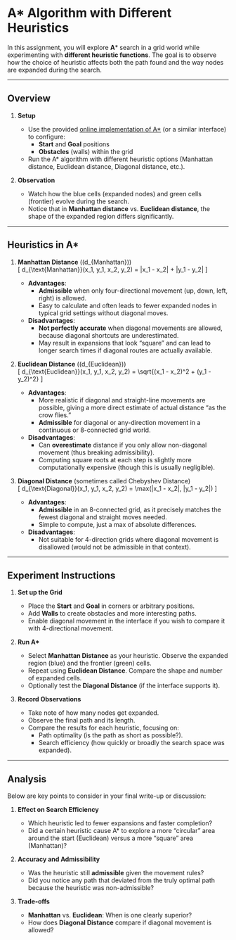 # A* Algorithm with Different Heuristics

In this assignment, you will explore **A*** search in a grid world while experimenting with **different heuristic functions**. The goal is to observe how the choice of heuristic affects both the path found and the way nodes are expanded during the search.

---

## Overview

1. **Setup**  
   - Use the provided [online implementation of A*](https://www.redblobgames.com/pathfinding/a-star/introduction.html) (or a similar interface) to configure:
     - **Start** and **Goal** positions
     - **Obstacles** (walls) within the grid
   - Run the A* algorithm with different heuristic options (Manhattan distance, Euclidean distance, Diagonal distance, etc.).

2. **Observation**  
   - Watch how the blue cells (expanded nodes) and green cells (frontier) evolve during the search.  
   - Notice that in **Manhattan distance** vs. **Euclidean distance**, the shape of the expanded region differs significantly.

---

## Heuristics in A*

1. **Manhattan Distance** (\(d_{Manhattan}\))  
   \[
   d_{\text{Manhattan}}(x_1, y_1, x_2, y_2) = |x_1 - x_2| + |y_1 - y_2|
   \]
   - **Advantages**:
     - **Admissible** when only four-directional movement (up, down, left, right) is allowed.
     - Easy to calculate and often leads to fewer expanded nodes in typical grid settings without diagonal moves.
   - **Disadvantages**:
     - **Not perfectly accurate** when diagonal movements are allowed, because diagonal shortcuts are underestimated.
     - May result in expansions that look “square” and can lead to longer search times if diagonal routes are actually available.

2. **Euclidean Distance** (\(d_{Euclidean}\))  
   \[
   d_{\text{Euclidean}}(x_1, y_1, x_2, y_2) = \sqrt{(x_1 - x_2)^2 + (y_1 - y_2)^2}
   \]
   - **Advantages**:
     - More realistic if diagonal and straight-line movements are possible, giving a more direct estimate of actual distance “as the crow flies.”
     - **Admissible** for diagonal or any-direction movement in a continuous or 8-connected grid world.
   - **Disadvantages**:
     - Can **overestimate** distance if you only allow non-diagonal movement (thus breaking admissibility).
     - Computing square roots at each step is slightly more computationally expensive (though this is usually negligible).

3. **Diagonal Distance** (sometimes called Chebyshev Distance)  
   \[
   d_{\text{Diagonal}}(x_1, y_1, x_2, y_2) = \max(|x_1 - x_2|, |y_1 - y_2|)
   \]
   - **Advantages**:
     - **Admissible** in an 8-connected grid, as it precisely matches the fewest diagonal and straight moves needed.
     - Simple to compute, just a max of absolute differences.
   - **Disadvantages**:
     - Not suitable for 4-direction grids where diagonal movement is disallowed (would not be admissible in that context).

---

## Experiment Instructions

1. **Set up the Grid**  
   - Place the **Start** and **Goal** in corners or arbitrary positions.
   - Add **Walls** to create obstacles and more interesting paths.
   - Enable diagonal movement in the interface if you wish to compare it with 4-directional movement.

2. **Run A\***  
   - Select **Manhattan Distance** as your heuristic. Observe the expanded region (blue) and the frontier (green) cells.
   - Repeat using **Euclidean Distance**. Compare the shape and number of expanded cells.
   - Optionally test the **Diagonal Distance** (if the interface supports it).

3. **Record Observations**  
   - Take note of how many nodes get expanded.
   - Observe the final path and its length.
   - Compare the results for each heuristic, focusing on:
     - Path optimality (is the path as short as possible?).
     - Search efficiency (how quickly or broadly the search space was expanded).

---

## Analysis

Below are key points to consider in your final write-up or discussion:

1. **Effect on Search Efficiency**  
   - Which heuristic led to fewer expansions and faster completion?
   - Did a certain heuristic cause A* to explore a more “circular” area around the start (Euclidean) versus a more “square” area (Manhattan)?

2. **Accuracy and Admissibility**  
   - Was the heuristic still **admissible** given the movement rules?
   - Did you notice any path that deviated from the truly optimal path because the heuristic was non-admissible?

3. **Trade-offs**  
   - **Manhattan** vs. **Euclidean**: When is one clearly superior?
   - How does **Diagonal Distance** compare if diagonal movement is allowed?
